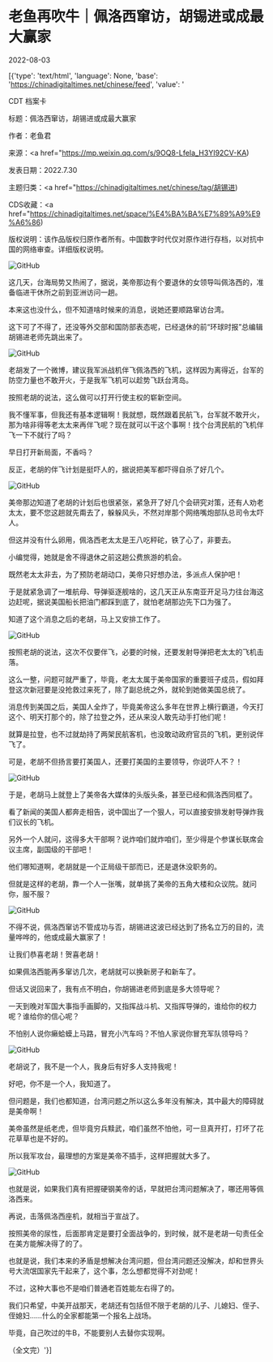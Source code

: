 # 老鱼再吹牛｜佩洛西窜访，胡锡进或成最大赢家

2022-08-03

[{'type': 'text/html', 'language': None, 'base': 'https://chinadigitaltimes.net/chinese/feed', 'value': '

CDT 档案卡

标题：佩洛西窜访，胡锡进或成最大赢家

作者：老鱼君

来源：<a href="https://mp.weixin.qq.com/s/9OQ8-LfeIa_H3YI92CV-KA)

发表日期：2022.7.30

主题归类：<a href="https://chinadigitaltimes.net/chinese/tag/胡锡进)

CDS收藏：<a href="https://chinadigitaltimes.net/space/%E4%BA%BA%E7%89%A9%E9%A6%86)

版权说明：该作品版权归原作者所有。中国数字时代仅对原作进行存档，以对抗中国的网络审查。详细版权说明。





![GitHub](https://chinadigitaltimes.net/chinese/files/2022/08/post-685230-62e9e38fa834f.)

这几天，台海局势又热闹了，据说，美帝那边有个要退休的女领导叫佩洛西的，准备临进干休所之前到亚洲访问一趟。

本来这也没什么，但不知道啥时候来的消息，说她还要顺路窜访台湾。

这下可了不得了，还没等外交部和国防部表态呢，已经退休的前“环球时报”总编辑胡锡进老师先跳出来了。

![GitHub](https://chinadigitaltimes.net/chinese/files/2022/08/post-685230-62e9e38fb24b1.)

老胡发了一个微博，建议我军派战机伴飞佩洛西的飞机，这样因为离得近，台军的防空力量也不敢开火，于是我军飞机可以趁势飞跃台湾岛。

按照老胡的说法，这么做可以打开行使主权的崭新空间。

我不懂军事，但我还有基本逻辑啊！我就想，既然跟着民航飞，台军就不敢开火，那为啥非得等老太太来再伴飞呢？现在就可以干这个事啊！找个台湾民航的飞机伴飞一下不就行了吗？

早日打开新局面，不香吗？

反正，老胡的伴飞计划是挺吓人的，据说把美军都吓得自杀了好几个。

![GitHub](https://chinadigitaltimes.net/chinese/files/2022/08/post-685230-62e9e38fbaf70.)

美帝那边知道了老胡的计划后也很紧张，紧急开了好几个会研究对策，还有人劝老太太，要不您这趟就先甭去了，躲躲风头，不然对岸那个网络嘴炮部队总司令太吓人。

但这并没有什么卵用，佩洛西老太太是王八吃秤砣，铁了心了，非要去。

小编觉得，她就是舍不得退休之前这趟公费旅游的机会。

既然老太太非去，为了预防老胡动口，美帝只好想办法，多派点人保护吧！

于是就紧急调了一堆航母、导弹驱逐舰啥的，这几天正从东南亚开足马力往台海这边赶呢，据说美国船长把油门都踩到底了，就怕老胡那边先下口为强了。

知道了这个消息之后的老胡，马上又安排工作了。

![GitHub](https://chinadigitaltimes.net/chinese/files/2022/08/post-685230-62e9e38fc8aa7.)

按照老胡的说法，这次不仅要伴飞，必要的时候，还要发射导弹把老太太的飞机击落。

这么一整，问题可就严重了，毕竟，老太太属于美帝国家的重要班子成员，假如拜登这次新冠要是没抢救过来死了，除了副总统之外，就轮到她做美国总统了。

消息传到美国之后，美国人全炸了，毕竟美帝这么多年在世界上横行霸道，今天打这个、明天打那个的，除了拉登之外，还从来没人敢先动手打他们呢！

就算是拉登，也不过就劫持了两架民航客机，也没敢动政府官员的飞机，更别说伴飞了。

可是，老胡不但扬言要打美国人，还要打美国的主要领导，你说吓人不？！

![GitHub](https://chinadigitaltimes.net/chinese/files/2022/08/post-685230-62e9e38fd58aa.)

于是，老胡马上就登上了美帝各大媒体的头版头条，甚至已经和佩洛西同框了。

看了新闻的美国人都奔走相告，说中国出了一个狠人，可以直接安排发射导弹炸我们议长的飞机。

另外一个人就问，这得多大干部啊？说炸咱们就炸咱们，至少得是个参谋长联席会议主席，副国级的干部吧！

他们哪知道啊，老胡就是一个正局级干部而已，还是退休没职务的。

但就是这样的老胡，靠一个人一张嘴，就单挑了美帝的五角大楼和众议院。就问你，服不服？

![GitHub](https://chinadigitaltimes.net/chinese/files/2022/08/post-685230-62e9e38fdda20.)

不得不说，佩洛西窜访不管成功与否，胡锡进这波已经达到了扬名立万的目的，流量哗哗的，他或成最大赢家了！

让我们恭喜老胡！贺喜老胡！

如果佩洛西能再多窜访几次，老胡就可以换新房子和新车了。

但话又说回来了，我有点不明白，你胡锡进老师到底是多大领导呢？

一天到晚对军国大事指手画脚的，又指挥战斗机、又指挥导弹的，谁给你的权力呢？谁给你的信心呢？

不怕别人说你癞蛤蟆上马路，冒充小汽车吗？不怕人家说你冒充军队领导吗？

![GitHub](https://chinadigitaltimes.net/chinese/files/2022/08/post-685230-62e9e38fe867b.)

老胡说了，我不是一个人，我身后有好多人支持我呢！

好吧，你不是一个人，我知道了。

但问题是，我们也都知道，台湾问题之所以这么多年没有解决，其中最大的障碍就是美帝啊！

美帝虽然是纸老虎，但毕竟穷兵黩武，咱们虽然不怕他，可一旦真开打，打坏了花花草草也是不好的。

所以我军攻台，最理想的方案是美帝不插手，这样把握就大多了。

![GitHub](https://chinadigitaltimes.net/chinese/files/2022/08/post-685230-62e9e38ff16e9.)

也就是说，如果我们真有把握硬钢美帝的话，早就把台湾问题解决了，哪还用等佩洛西来。

再说，击落佩洛西座机，就相当于宣战了。

按照美帝的尿性，后面那肯定是要打全面战争的，到时候，就不是老胡一句责任全在美方能解决得了的了。

也就是说，我们本来的矛盾是想解决台湾问题，但台湾问题还没解决，却和世界头号大流氓国家先干起来了，这个事，怎么想都觉得不对劲呢！

不过，这种大事也不是咱们普通老百姓能左右得了的。

我们只希望，中美开战那天，老胡还有包括但不限于老胡的儿子、儿媳妇、侄子、侄媳妇&#8230;&#8230;什么的全家都能第一个报名上战场。

毕竟，自己吹过的牛B，不能要别人去替你实现啊。

（全文完）'}]